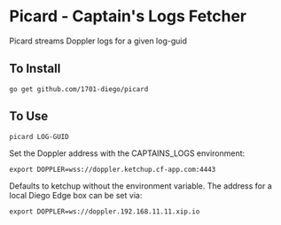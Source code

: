 # Picard - Captain's Logs Fetcher

Picard streams Doppler logs for a given log-guid

## To Install

```
go get github.com/1701-diego/picard
```

## To Use

```
picard LOG-GUID
```

Set the Doppler address with the CAPTAINS_LOGS environment:

```
export DOPPLER=wss://doppler.ketchup.cf-app.com:4443
```

Defaults to ketchup without the environment variable.
The address for a local Diego Edge box can be set via: 

```
export DOPPLER=ws://doppler.192.168.11.11.xip.io
```